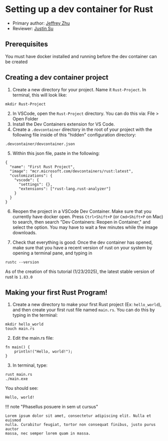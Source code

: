 # Setting up a dev container for Rust
* Primary author: [Jeffrey Zhu](https://github.com/JeffJeffisawesome)
* Reviewer: [Justin Su](https://github.com/jsu21ges)
## Prerequisites
You must have docker installed and running before the dev container can be created
## Creating a dev container project
1. Create a new directory for your project. Name it ```Rust-Project```. In terminal, this will look like:
```
mkdir Rust-Project
```
2. In VSCode, open the ```Rust-Project``` directory. You can do this via: File > Open Folder
3. Install the Dev Containers extension for VS Code.
4. Create a ```.devcontainer``` directory in the root of your project with the following file inside of this "hidden" configuration directory:
```
.devcontainer/devcontainer.json
```
5. Within this json file, paste in the following:
```
{
  "name": "First Rust Project",
  "image": "mcr.microsoft.com/devcontainers/rust:latest",
  "customizations": {
    "vscode": {
      "settings": {},
      "extensions": ["rust-lang.rust-analyzer"]
    }
  }
}
```
6. Reopen the project in a VSCode Dev Container. Make sure that you currently have docker open. Press ```Ctrl+Shift+P``` (or ```Cmd+Shift+P``` on Mac) to search, then search "Dev Containers: Reopen in Container," and select the option. You may have to wait a few minutes while the image downloads.

7. Check that everything is good: Once the dev container has opened, make sure that you have a recent version of rust on your system by opening a terminal pane, and typing in
```
rustc --version
```
As of the creation of this tutorial (1/23/2025), the latest stable version of rust is ```1.83.0```

## Making your first Rust Program!
1. Create a new directory to make your first Rust project (Ex: ```hello_world```), and then create your first rust file named ```main.rs```. You can do this by typing in the terminal:
```
mkdir hello_world
touch main.rs
```
2. Edit the main.rs file:
```
fn main() {
    println!("Hello, world!");
}
```
3. In terminal, type:
```
rust main.rs
./main.exe
```
You should see:
```
Hello, world!
```

!!! note "Phasellus posuere in sem ut cursus"

    Lorem ipsum dolor sit amet, consectetur adipiscing elit. Nulla et euismod
    nulla. Curabitur feugiat, tortor non consequat finibus, justo purus auctor
    massa, nec semper lorem quam in massa.
